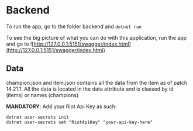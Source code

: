 # Backend

To run the app, go to the folder backend and `dotnet run`

To see the big picture of what you can do with this application, run the app and go to
![http://127.0.0.1:5151/swagger/index.html](http://127.0.0.1:5151/swagger/index.html)

## Data
champion.json and item.json contains all the data from the item as of patch 14.21.1. All the data is located in the data attribute and is classed by id (items) or names (champions)

**MANDATORY**: Add your Riot Api Key as such:
```
dotnet user-secrets init
dotnet user-secrets set "RiotApiKey" "your-api-key-here"
```